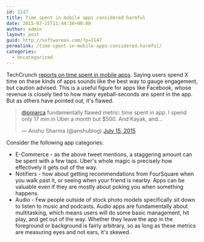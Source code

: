 ```yaml
---
id: 2147
title: Time spent in mobile apps considered harmful
date: 2015-07-15T11:44:38+00:00
author: admin
layout: post
guid: http://softwareas.com/?p=2147
permalink: /time-spent-in-mobile-apps-considered-harmful/
categories:
  - Uncategorized
---
```

TechCrunch [reports on time spent in mobile apps](http://techcrunch.com/2015/06/22/consumers-spend-85-of-time-on-smartphones-in-apps-but-only-5-apps-see-heavy-use/). Saying users spend X time on these kinds of apps sounds like the best way to gauge engagement, but caution advised. This is a useful figure for apps like Facebook, whose revenue is closely tied to how many eyeball-seconds are spent in the app. But as others have pointed out, it's flawed.

<blockquote class="twitter-tweet" data-partner="tweetdeck"><p lang="en" dir="ltr"><a href="https://twitter.com/pmarca">@pmarca</a> fundamentally flawed metric: time spent in app. I spend only 17 min in Uber a month but $500. And Kayak, and...</p>&mdash; Anshu Sharma (@anshublog) <a href="https://twitter.com/anshublog/status/621179979909349376">July 15, 2015</a></blockquote>

Consider the following app categories:

* E-Commerce - as the above tweet mentions, a staggering amount can be spent with a few taps. Uber's whole magic is precisely how effectively it gets out of the way.
* Notifiers - how about getting recommendations from FourSquare when you walk past it, or seeing when your friend is nearby. Apps can be valuable even if they are mostly about poking you when something happens.
* Audio - Few people outside of stock photo models specifically sit down to listen to music and podcasts. Audio apps are fundamentally about multitasking, which means users will do some basic management, hit play, and get out of the way. Whether they leave the app in the foreground or background is fairly arbitrary, so as long as these metrics are measuring eyes and not ears, it's skewed.